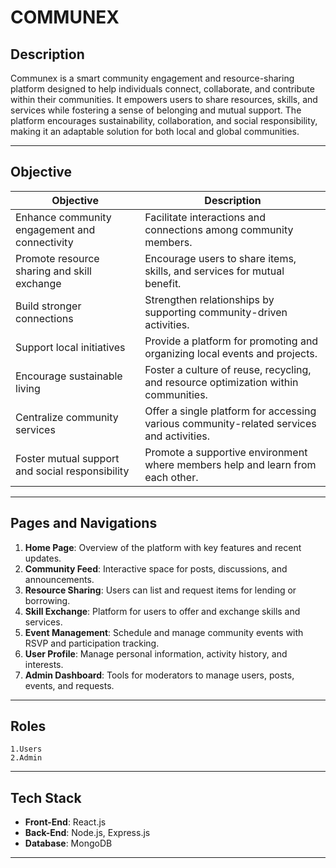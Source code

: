

# COMMUNEX  

## Description  
Communex is a smart community engagement and resource-sharing platform designed to help individuals connect, collaborate, and contribute within their communities. It empowers users to share resources, skills, and services while fostering a sense of belonging and mutual support. The platform encourages sustainability, collaboration, and social responsibility, making it an adaptable solution for both local and global communities.

---

## Objective  

| **Objective**                           | **Description**                                                                                  |
|------------------------------------------|--------------------------------------------------------------------------------------------------|
| Enhance community engagement and connectivity | Facilitate interactions and connections among community members.                                   |
| Promote resource sharing and skill exchange | Encourage users to share items, skills, and services for mutual benefit.                           |
| Build stronger connections                | Strengthen relationships by supporting community-driven activities.                                |
| Support local initiatives                 | Provide a platform for promoting and organizing local events and projects.                         |
| Encourage sustainable living              | Foster a culture of reuse, recycling, and resource optimization within communities.                |
| Centralize community services             | Offer a single platform for accessing various community-related services and activities.           |
| Foster mutual support and social responsibility | Promote a supportive environment where members help and learn from each other.                     |

---

## Pages and Navigations  
1. **Home Page**: Overview of the platform with key features and recent updates.  
2. **Community Feed**: Interactive space for posts, discussions, and announcements.  
3. **Resource Sharing**: Users can list and request items for lending or borrowing.  
4. **Skill Exchange**: Platform for users to offer and exchange skills and services.  
5. **Event Management**: Schedule and manage community events with RSVP and participation tracking.  
6. **User Profile**: Manage personal information, activity history, and interests.  
7. **Admin Dashboard**: Tools for moderators to manage users, posts, events, and requests.  

---

## Roles

    1.Users
    2.Admin

---

## Tech Stack  
- **Front-End**: React.js  
- **Back-End**: Node.js, Express.js  
- **Database**: MongoDB  

---
